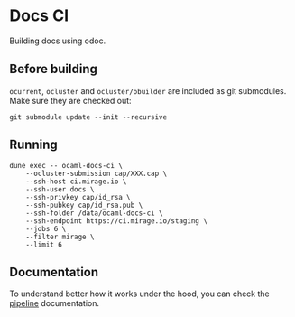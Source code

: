 # Docs CI

Building docs using odoc.

## Before building

`ocurrent`, `ocluster` and `ocluster/obuilder` are included as git submodules. Make sure they are checked out:

```
git submodule update --init --recursive
```

## Running

```
dune exec -- ocaml-docs-ci \
    --ocluster-submission cap/XXX.cap \
    --ssh-host ci.mirage.io \
    --ssh-user docs \
    --ssh-privkey cap/id_rsa \
    --ssh-pubkey cap/id_rsa.pub \
    --ssh-folder /data/ocaml-docs-ci \
    --ssh-endpoint https://ci.mirage.io/staging \
    --jobs 6 \
    --filter mirage \
    --limit 6
```

## Documentation

To understand better how it works under the hood, you can check the [pipeline](doc/pipeline-diagram.md) documentation.
